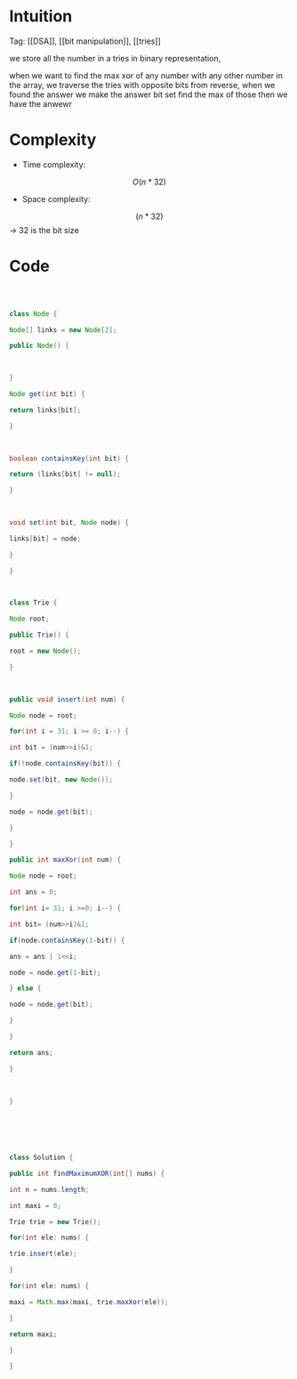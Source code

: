 # Intuition

<!-- Describe your first thoughts on how to solve this problem. -->
Tag: [[DSA]], [[bit manipulation]], [[tries]]

we store all the number in a tries in binary representation,

  

when we want to find the max xor of any number with any other number in the array, we traverse the tries with opposite bits from reverse, when we found the answer we make the answer bit set find the max of those then we have the anwewr

  
  

# Complexity

- Time complexity:

<!-- Add your time complexity here, e.g. $$O(n)$$ -->

$$O(n*32)$$

  

- Space complexity:

<!-- Add your space complexity here, e.g. $$O(n)$$ -->

$$(n*32)$$ -> 32 is the bit size

  

# Code

```java []

  

class Node {

Node[] links = new Node[2];

public Node() {

  

}

Node get(int bit) {

return links[bit];

}

  

boolean containsKey(int bit) {

return (links[bit] != null);

}

  

void set(int bit, Node node) {

links[bit] = node;

}

}

  

class Trie {

Node root;

public Trie() {

root = new Node();

}

  

public void insert(int num) {

Node node = root;

for(int i = 31; i >= 0; i--) {

int bit = (num>>i)&1;

if(!node.containsKey(bit)) {

node.set(bit, new Node());

}

node = node.get(bit);

}

}

public int maxXor(int num) {

Node node = root;

int ans = 0;

for(int i= 31; i >=0; i--) {

int bit= (num>>i)&1;

if(node.containsKey(1-bit)) {

ans = ans | 1<<i;

node = node.get(1-bit);

} else {

node = node.get(bit);

}

}

return ans;

}

  

}

  

  
  

class Solution {

public int findMaximumXOR(int[] nums) {

int n = nums.length;

int maxi = 0;

Trie trie = new Trie();

for(int ele: nums) {

trie.insert(ele);

}

for(int ele: nums) {

maxi = Math.max(maxi, trie.maxXor(ele));

}

return maxi;

}

}

```
